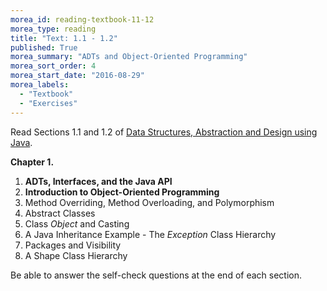 ```yaml
---
morea_id: reading-textbook-11-12
morea_type: reading
title: "Text: 1.1 - 1.2"
published: True
morea_summary: "ADTs and Object-Oriented Programming"
morea_sort_order: 4
morea_start_date: "2016-08-29"
morea_labels: 
  - "Textbook"
  - "Exercises"
---
```


Read Sections 1.1 and 1.2 of
[Data Structures, Abstraction and Design using Java](http://www.wiley.com/WileyCDA/WileyTitle/productCd-EHEP001607.html).

**Chapter 1.**

1. **ADTs, Interfaces, and the Java API**
2. **Introduction to Object-Oriented Programming**
3. Method Overriding, Method Overloading, and Polymorphism
4. Abstract Classes
5. Class *Object* and Casting
6. A Java Inheritance Example - The *Exception* Class Hierarchy
7. Packages and Visibility
8. A Shape Class Hierarchy

Be able to answer the self-check questions at the end of each section.

